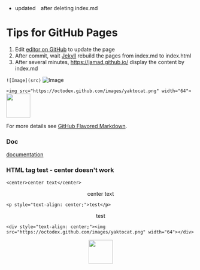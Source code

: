 * updated　after deleting  index.md

# Tips for GitHub Pages
1. Edit [editor on GitHub](https://github.com/jamad/jamad.github.io/edit/master/index.md) to update the page
1. After commit, wait [Jekyll](https://jekyllrb.com/) rebuild the pages from index.md to index.html 
2. After several minutes, https://jamad.github.io/ display the content by index.md


```![Image](src)```
![Image]([src](https://octodex.github.com/images/yaktocat.png))

```<img src="https://octodex.github.com/images/yaktocat.png" width="64">```
<img src="https://octodex.github.com/images/yaktocat.png" width="64">

For more details see [GitHub Flavored Markdown](https://guides.github.com/features/mastering-markdown/).


### Doc
[documentation](https://help.github.com/categories/github-pages-basics/) 

### HTML tag test - center doesn't work

`<center>center text</center>`
<center>center text</center>

`<p style="text-align: center;">test</p>`
<p style="text-align: center;">test</p>

`<div style="text-align: center;"><img src="https://octodex.github.com/images/yaktocat.png" width="64"></div>`
<div style="text-align: center;"><img src="https://octodex.github.com/images/yaktocat.png" width="64"></div>
